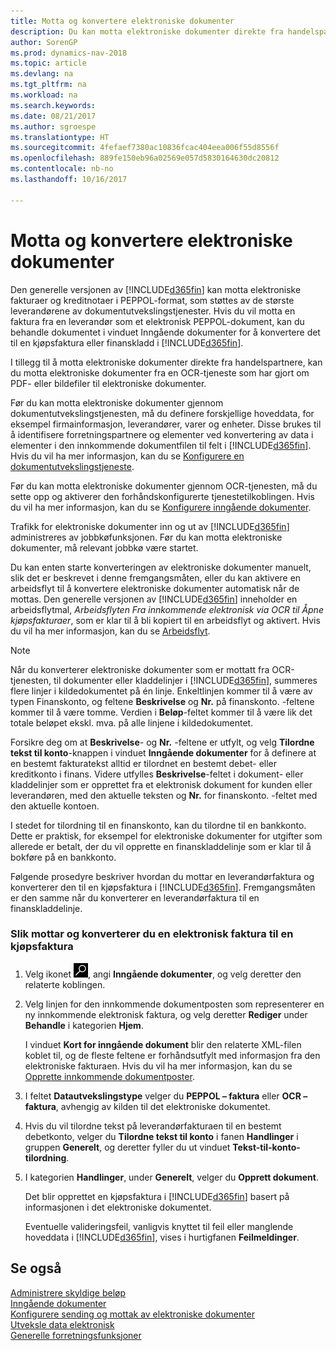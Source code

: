 ```yaml
---
title: Motta og konvertere elektroniske dokumenter
description: Du kan motta elektroniske dokumenter direkte fra handelspartnere eller fra en OCR-tjeneste.
author: SorenGP
ms.prod: dynamics-nav-2018
ms.topic: article
ms.devlang: na
ms.tgt_pltfrm: na
ms.workload: na
ms.search.keywords: 
ms.date: 08/21/2017
ms.author: sgroespe
ms.translationtype: HT
ms.sourcegitcommit: 4fefaef7380ac10836fcac404eea006f55d8556f
ms.openlocfilehash: 889fe150eb96a02569e057d5830164630dc20812
ms.contentlocale: nb-no
ms.lasthandoff: 10/16/2017

---
```

# <a name="how-to-receive-and-convert-electronic-documents"></a>Motta og konvertere elektroniske dokumenter
Den generelle versjonen av [!INCLUDE[d365fin](includes/d365fin_md.md)] kan motta elektroniske fakturaer og kreditnotaer i PEPPOL-format, som støttes av de største leverandørene av dokumentutvekslingstjenester. Hvis du vil motta en faktura fra en leverandør som et elektronisk PEPPOL-dokument, kan du behandle dokumentet i vinduet Inngående dokumenter for å konvertere det til en kjøpsfaktura eller finanskladd i [!INCLUDE[d365fin](includes/d365fin_md.md)].

 I tillegg til å motta elektroniske dokumenter direkte fra handelspartnere, kan du motta elektroniske dokumenter fra en OCR-tjeneste som har gjort om PDF- eller bildefiler til elektroniske dokumenter.  

 Før du kan motta elektroniske dokumenter gjennom dokumentutvekslingstjenesten, må du definere forskjellige hoveddata, for eksempel firmainformasjon, leverandører, varer og enheter. Disse brukes til å identifisere forretningspartnere og elementer ved konvertering av data i elementer i den innkommende dokumentfilen til felt i [!INCLUDE[d365fin](includes/d365fin_md.md)]. Hvis du vil ha mer informasjon, kan du se [Konfigurere en dokumentutvekslingstjeneste](across-how-to-set-up-a-document-exchange-service.md).  

 Før du kan motta elektroniske dokumenter gjennom OCR-tjenesten, må du sette opp og aktiverer den forhåndskonfigurerte tjenestetilkoblingen. Hvis du vil ha mer informasjon, kan du se [Konfigurere inngående dokumenter](across-how-setup-income-documents.md).  

 Trafikk for elektroniske dokumenter inn og ut av [!INCLUDE[d365fin](includes/d365fin_md.md)] administreres av jobbkøfunksjonen. Før du kan motta elektroniske dokumenter, må relevant jobbkø være startet.  

 Du kan enten starte konverteringen av elektroniske dokumenter manuelt, slik det er beskrevet i denne fremgangsmåten, eller du kan aktivere en arbeidsflyt til å konvertere elektroniske dokumenter automatisk når de mottas. Den generelle versjonen av [!INCLUDE[d365fin](includes/d365fin_md.md)] inneholder en arbeidsflytmal, *Arbeidsflyten Fra innkommende elektronisk via OCR til Åpne kjøpsfakturaer*, som er klar til å bli kopiert til en arbeidsflyt og aktivert. Hvis du vil ha mer informasjon, kan du se [Arbeidsflyt](across-workflow.md).  

> [!NOTE]  
>  Når du konverterer elektroniske dokumenter som er mottatt fra OCR-tjenesten, til dokumenter eller kladdelinjer i [!INCLUDE[d365fin](includes/d365fin_md.md)], summeres flere linjer i kildedokumentet på én linje. Enkeltlinjen kommer til å være av typen Finanskonto, og feltene **Beskrivelse** og **Nr.** på finanskonto. -feltene kommer til å være tomme. Verdien i **Beløp**-feltet kommer til å være lik det totale beløpet ekskl. mva. på alle linjene i kildedokumentet.  
>   
>  Forsikre deg om at **Beskrivelse**- og **Nr.** -feltene er utfylt, og velg **Tilordne tekst til konto**-knappen i vinduet **Inngående dokumenter** for å definere at en bestemt fakturatekst alltid er tilordnet en bestemt debet- eller kreditkonto i finans. Videre utfylles **Beskrivelse**-feltet i dokument- eller kladdelinjer som er opprettet fra et elektronisk dokument for kunden eller leverandøren, med den aktuelle teksten og **Nr.** for finanskonto. -feltet med den aktuelle kontoen.  
>   
>  I stedet for tilordning til en finanskonto, kan du tilordne til en bankkonto. Dette er praktisk, for eksempel for elektroniske dokumenter for utgifter som allerede er betalt, der du vil opprette en finanskladdelinje som er klar til å bokføre på en bankkonto.  

 Følgende prosedyre beskriver hvordan du mottar en leverandørfaktura og konverterer den til en kjøpsfaktura i [!INCLUDE[d365fin](includes/d365fin_md.md)]. Fremgangsmåten er den samme når du konverterer en leverandørfaktura til en finanskladdelinje.  

### <a name="to-receive-and-convert-an-electronic-invoice-to-a-purchase-invoice"></a>Slik mottar og konverterer du en elektronisk faktura til en kjøpsfaktura  

1.  Velg ikonet ![Søk etter side eller rapport](media/ui-search/search_small.png "Søk etter side eller rapport"), angi **Inngående dokumenter**, og velg deretter den relaterte koblingen.  

2.  Velg linjen for den innkommende dokumentposten som representerer en ny innkommende elektronisk faktura, og velg deretter **Rediger** under **Behandle** i kategorien **Hjem**.  

     I vinduet **Kort for inngående dokument** blir den relaterte XML-filen koblet til, og de fleste feltene er forhåndsutfylt med informasjon fra den elektroniske fakturaen. Hvis du vil ha mer informasjon, kan du se [Opprette innkommende dokumentposter](across-how-create-income-document-records.md).  

3.  I feltet **Datautvekslingstype** velger du **PEPPOL – faktura** eller **OCR – faktura**, avhengig av kilden til det elektroniske dokumentet.  

4.  Hvis du vil tilordne tekst på leverandørfakturaen til en bestemt debetkonto, velger du **Tilordne tekst til konto** i fanen **Handlinger** i gruppen **Generelt**, og deretter fyller du ut vinduet **Tekst-til-konto-tilordning**.  

5.  I kategorien **Handlinger**, under **Generelt**, velger du **Opprett dokument**.  

     Det blir opprettet en kjøpsfaktura i [!INCLUDE[d365fin](includes/d365fin_md.md)] basert på informasjonen i det elektroniske dokumentet.  

     Eventuelle valideringsfeil, vanligvis knyttet til feil eller manglende hoveddata i [!INCLUDE[d365fin](includes/d365fin_md.md)], vises i hurtigfanen **Feilmeldinger**.  

## <a name="see-also"></a>Se også  
[Administrere skyldige beløp](payables-manage-payables.md)  
[Inngående dokumenter](across-income-documents.md)  
[Konfigurere sending og mottak av elektroniske dokumenter](across-how-to-set-up-electronic-document-sending-and-receiving.md)  
[Utveksle data elektronisk](across-data-exchange.md)   
[Generelle forretningsfunksjoner](ui-across-business-areas.md)  

